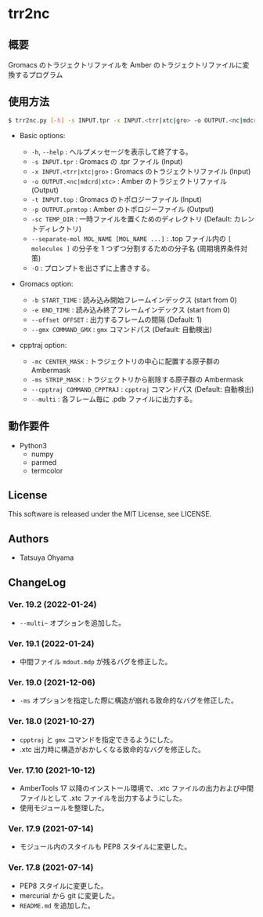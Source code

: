 # trr2nc

## 概要
Gromacs のトラジェクトリファイルを Amber のトラジェクトリファイルに変換するプログラム


## 使用方法
```sh
$ trr2nc.py [-h] -s INPUT.tpr -x INPUT.<trr|xtc|gro> -o OUTPUT.<nc|mdcrd|xtc> -t INPUT.top -p OUTPUT.prmtop [-sc TEMP_DIR] [--separate-mol MOL_NAME [MOL_NAME ...]] [-b START_TIME] [-e END_TIME] [--offset OFFSET] [--gmx COMMAND_GMX] -mc CENTER_MASK [-ms STRIP_MASK] [--cpptraj COMMAND_CPPTRAJ] [-O]
```

* Basic options:
	* `-h`, `--help`
		: ヘルプメッセージを表示して終了する。
	* `-s INPUT.tpr`
		: Gromacs の .tpr ファイル (Input)
	* `-x INPUT.<trr|xtc|gro>`
		: Gromacs のトラジェクトリファイル (Input)
	* `-o OUTPUT.<nc|mdcrd|xtc>`
		: Amber のトラジェクトリファイル (Output)
	* `-t INPUT.top`
		: Gromacs のトポロジーファイル (Input)
	* `-p OUTPUT.prmtop`
		: Amber のトポロジーファイル (Output)
	* `-sc TEMP_DIR`
		: 一時ファイルを置くためのディレクトリ (Default: カレントディレクトリ)
	* `--separate-mol MOL_NAME [MOL_NAME ...]`
		: .top ファイル内の `[ molecules ]` の分子を 1 つずつ分割するための分子名 (周期境界条件対策)
	* `-O`
		: プロンプトを出さずに上書きする。

* Gromacs option:
	* `-b START_TIME`
		: 読み込み開始フレームインデックス (start from 0)
	* `-e END_TIME`
		: 読み込み終了フレームインデックス (start from 0)
	* `--offset OFFSET`
		: 出力するフレームの間隔 (Default: 1)
	* `--gmx COMMAND_GMX`
		: `gmx` コマンドパス (Default: 自動検出)

* cpptraj option:
	* `-mc CENTER_MASK`
		: トラジェクトリの中心に配置する原子群の Ambermask
	* `-ms STRIP_MASK`
		: トラジェクトリから削除する原子群の Ambermask
	* `--cpptraj COMMAND_CPPTRAJ`
		: `cpptraj` コマンドパス (Default: 自動検出)
	* `--multi`
		: 各フレーム毎に .pdb ファイルに出力する。


## 動作要件
* Python3
	* numpy
	* parmed
	* termcolor


## License
This software is released under the MIT License, see LICENSE.


## Authors
* Tatsuya Ohyama


## ChangeLog
### Ver. 19.2 (2022-01-24)
* `--multi~` オプションを追加した。

### Ver. 19.1 (2022-01-24)
* 中間ファイル `mdout.mdp` が残るバグを修正した。

### Ver. 19.0 (2021-12-06)
* `-ms` オプションを指定した際に構造が崩れる致命的なバグを修正した。

### Ver. 18.0 (2021-10-27)
* `cpptraj` と `gmx` コマンドを指定できるようにした。
* .xtc 出力時に構造がおかしくなる致命的なバグを修正した。

### Ver. 17.10 (2021-10-12)
* AmberTools 17 以降のインストール環境で、.xtc ファイルの出力および中間ファイルとして .xtc ファイルを出力するようにした。
* 使用モジュールを整理した。

### Ver. 17.9 (2021-07-14)
* モジュール内のスタイルも PEP8 スタイルに変更した。

### Ver. 17.8 (2021-07-14)
* PEP8 スタイルに変更した。
* mercurial から git に変更した。
* `README.md` を追加した。
